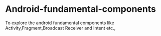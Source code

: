 # Android-fundamental-components
To explore the android fundamental components like Activity,Fragment,Broadcast Receiver and Intent etc.,
